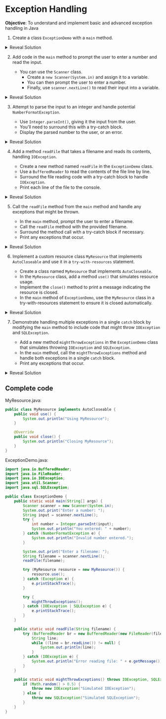 # Exception Handling

__Objective__: To understand and implement basic and advanced exception handling in Java

1. Create a class `ExceptionDemo` with a `main` method.

<details>
<summary>Reveal Solution</summary>

We'll place this in a file called "ExceptionDemo.java":

```java
public class ExceptionDemo {
    public static void main(String[] args) {
        
    }
}
```
</details>

2. Add code in the `main` method to prompt the user to enter a number and read the input.

    - You can use the `Scanner` class.
        - Create a `new Scanner(System.in)` and assign it to a variable.
        - You can then prompt the user to enter a number.
        - Finally, use `scanner.nextLine()` to read their input into a variable.

<details>
<summary>Reveal Solution</summary>

```java
import java.util.Scanner;

public class ExceptionDemo {
    public static void main(String[] args) {
        Scanner scanner = new Scanner(System.in);
        System.out.print("Enter a number: ");
        String input = scanner.nextLine();
    }
}
```
</details>

3. Attempt to parse the input to an integer and handle potential `NumberFormatException`.

    - Use `Integer.parseInt()`, giving it the input from the user.
    - You'll need to surround this with a try-catch block.
    - Display the parsed number to the user, or an error.

<details>
<summary>Reveal Solution</summary>

```java
public class ExceptionDemo {
    public static void main(String[] args) {
        Scanner scanner = new Scanner(System.in);
        System.out.print("Enter a number: ");
        String input = scanner.nextLine();
        try {
            int number = Integer.parseInt(input);
            System.out.println("You entered: " + number);
        } catch (NumberFormatException e) {
            System.out.println("Invalid number entered.");
        }
    }
}
```
</details>

4. Add a method `readFile` that takes a filename and reads its contents, handling `IOException`.

    - Create a new method named `readFile` in the `ExceptionDemo` class.
    - Use a `BufferedReader` to read the contents of the file line by line.
    - Surround the file reading code with a try-catch block to handle `IOException`.
    - Print each line of the file to the console.

<details>
<summary>Reveal Solution</summary>

```java
import java.io.BufferedReader;
import java.io.FileReader;
import java.io.IOException;

public class ExceptionDemo {
    public static void main(String[] args) {
        // Previous code
    }

    public static void readFile(String filename) {
        try (BufferedReader br = new BufferedReader(new FileReader(filename))) {
            String line;
            while ((line = br.readLine()) != null) {
                System.out.println(line);
            }
        } catch (IOException e) {
            System.out.println("Error reading file: " + e.getMessage());
        }
    }
}
```
</details>

5. Call the `readFile` method from the `main` method and handle any exceptions that might be thrown.

    - In the `main` method, prompt the user to enter a filename.
    - Call the `readFile` method with the provided filename.
    - Surround the method call with a try-catch block if necessary.
    - Print any exceptions that occur.

<details>
<summary>Reveal Solution</summary>

```java
public class ExceptionDemo {
    public static void main(String[] args) {
        Scanner scanner = new Scanner(System.in);
        System.out.print("Enter a number: ");
        String input = scanner.nextLine();
        try {
            int number = Integer.parseInt(input);
            System.out.println("You entered: " + number);
        } catch (NumberFormatException e) {
            System.out.println("Invalid number entered.");
        }

        System.out.print("Enter a filename: ");
        String filename = scanner.nextLine();
        readFile(filename);
    }

    public static void readFile(String filename) {
        try (BufferedReader br = new BufferedReader(new FileReader(filename))) {
            String line;
            while ((line = br.readLine()) != null) {
                System.out.println(line);
            }
        } catch (IOException e) {
            System.out.println("Error reading file: " + e.getMessage());
        }
    }
}
```
</details>

6. Implement a custom resource class `MyResource` that implements `AutoCloseable` and use it in a `try-with-resources` statement.

    - Create a class named `MyResource` that implements `AutoCloseable`.
    - In the `MyResource` class, add a method `use()` that simulates resource usage.
    - Implement the `close()` method to print a message indicating the resource is closed.
    - In the `main` method of `ExceptionDemo`, use the `MyResource` class in a try-with-resources statement to ensure it is closed automatically.

<details>
<summary>Reveal Solution</summary>

```java
public class MyResource implements AutoCloseable {
    public void use() {
        System.out.println("Using MyResource");
    }

    @Override
    public void close() {
        System.out.println("Closing MyResource");
    }
}

public class ExceptionDemo {
    public static void main(String[] args) {
        // Previous code

        try (MyResource resource = new MyResource()) {
            resource.use();
        } catch (Exception e) {
            e.printStackTrace();
        }
    }

    public static void readFile(String filename) {
        try (BufferedReader br = new BufferedReader(new FileReader(filename))) {
            String line;
            while ((line = br.readLine()) != null) {
                System.out.println(line);
            }
        } catch (IOException e) {
            System.out.println("Error reading file: " + e.getMessage());
        }
    }
}
```
</details>

7. Demonstrate handling multiple exceptions in a single `catch` block by modifying the `main` method to include code that might throw `IOException` and `SQLException`.

    - Add a new method `mightThrowExceptions` in the `ExceptionDemo` class that simulates throwing `IOException` and `SQLException`.
    - In the `main` method, call the `mightThrowExceptions` method and handle both exceptions in a single `catch` block.
    - Print any exceptions that occur.

<details>
<summary>Reveal Solution</summary>

```java
import java.io.IOException;
import java.sql.SQLException;

public class ExceptionDemo {
    public static void main(String[] args) {
        // Previous code

        try {
            mightThrowExceptions();
        } catch (IOException | SQLException e) {
            e.printStackTrace();
        }
    }

    public static void mightThrowExceptions() throws IOException, SQLException {
        // Simulating code that might throw exceptions
        if (Math.random() > 0.5) {
            throw new IOException("Simulated IOException");
        } else {
            throw new SQLException("Simulated SQLException");
        }
    }

    public static void readFile(String filename) {
        try (BufferedReader br = new BufferedReader(new FileReader(filename))) {
            String line;
            while ((line = br.readLine()) != null) {
                System.out.println(line);
            }
        } catch (IOException e) {
            System.out.println("Error reading file: " + e.getMessage());
        }
    }
}
```
</details>

## Complete code

MyResource.java:

```java
public class MyResource implements AutoCloseable {
    public void use() {
        System.out.println("Using MyResource");
    }

    @Override
    public void close() {
        System.out.println("Closing MyResource");
    }
}
```

ExceptionDemo.java:

```java
import java.io.BufferedReader;
import java.io.FileReader;
import java.io.IOException;
import java.util.Scanner;
import java.sql.SQLException;

public class ExceptionDemo {
    public static void main(String[] args) {
        Scanner scanner = new Scanner(System.in);
        System.out.print("Enter a number: ");
        String input = scanner.nextLine();
        try {
            int number = Integer.parseInt(input);
            System.out.println("You entered: " + number);
        } catch (NumberFormatException e) {
            System.out.println("Invalid number entered.");
        }

        System.out.print("Enter a filename: ");
        String filename = scanner.nextLine();
        readFile(filename);

        try (MyResource resource = new MyResource()) {
            resource.use();
        } catch (Exception e) {
            e.printStackTrace();
        }

        try {
            mightThrowExceptions();
        } catch (IOException | SQLException e) {
            e.printStackTrace();
        }
    }

    public static void readFile(String filename) {
        try (BufferedReader br = new BufferedReader(new FileReader(filename))) {
            String line;
            while ((line = br.readLine()) != null) {
                System.out.println(line);
            }
        } catch (IOException e) {
            System.out.println("Error reading file: " + e.getMessage());
        }
    }

    public static void mightThrowExceptions() throws IOException, SQLException {
        if (Math.random() > 0.5) {
            throw new IOException("Simulated IOException");
        } else {
            throw new SQLException("Simulated SQLException");
        }
    }
}

